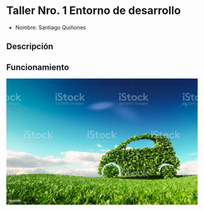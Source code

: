 # Taller Nro. 1 Entorno de desarrollo

- Nombre: Santiago Quiñones


## Descripción

## Funcionamiento

![](img/carro.jpg)
